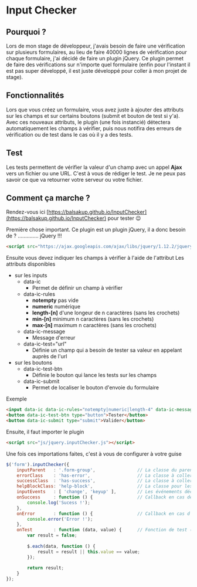 # Input Checker

## Pourquoi ?
Lors de mon stage de développeur, j'avais besoin de faire une vérification sur plusieurs formulaires, au lieu de faire 40000 lignes de vérification pour chaque formulaire, j'ai décidé de faire un plugin jQuery.
Ce plugin permet de faire des vérifications sur n'importe quel formulaire (enfin pour l'instant il est pas super développé, il est juste développé pour coller à mon projet de stage).

## Fonctionnalités
Lors que vous créez un formulaire, vous avez juste à ajouter des attributs sur les champs et sur certains boutons (submit et bouton de test si y'a).
Avec ces nouveaux attributs, le plugin (une fois instancié) détectera automatiquement les champs à vérifier, puis nous notifira des erreurs de vérification ou de test dans le cas où il y a des tests.

## Test
Les tests permettent de vérifier la valeur d'un champ avec un appel **Ajax** vers un fichier ou une URL. C'est à vous de rédiger le test. Je ne peux pas savoir ce que va retourner votre serveur ou votre fichier.

## Comment ça marche ?
Rendez-vous ici [https://balsakup.github.io/InputChecker](https://balsakup.github.io/InputChecker) pour tester :wink:

Première chose important. Ce plugin est un plugin jQuery, il a donc besoin de ? .............. jQuery !!!

```html
<script src="https://ajax.googleapis.com/ajax/libs/jquery/1.12.2/jquery.min.js"></script>
```

Ensuite vous devez indiquer les champs à vérifier à l'aide de l'attribut
Les attributs disponibles
- sur les inputs
    - data-ic
        - Permet de définir un champ à vérifier
    - data-ic-rules
        - **notempty** pas vide
        - **numeric** numérique
        - **length-[n]** d'une longeur de n caractères (sans les crochets)
        - **min-[n]** minimum n caractères (sans les crochets)
        - **max-[n]** maximum n caractères (sans les crochets)
    - data-ic-message
        - Message d'erreur
    - data-ic-test="url"
        - Définie un champ qui a besoin de tester sa valeur en appelant auprès de l'url
- sur les boutons
    - data-ic-test-btn
        - Définie le bouton qui lance les tests sur les champs
    - data-ic-submit
        - Permet de localiser le bouton d'envoie du formulaire


Exemple
```html
<input data-ic data-ic-rules="notempty|numeric|length-4" data-ic-message="Champ non valide" data-ic-test="/test.json" type="text" name="input">
<button data-ic-test-btn type="button">Tester</button>
<button data-ic-submit type="submit">Valider</button>
```


Ensuite, il faut importer le plugin

```html
<script src="js/jquery.inputChecker.js"></script>
```

Une fois ces importations faites, c'est à vous de configurer à votre guise

```javascript
$('form').inputChecker({
    inputParent   : '.form-group',                // La classe du parent de l'input
    errorClass    : 'has-error',                  // La classe à coller en cas d'erreur
    successClass  : 'has-success',                // La classe à coller en cas de success des tests
    helpBlockClass: 'help-block',                 // La classe pour les messages d'erreur et de succès
    inputEvents   : [ 'change', 'keyup' ],        // Les événements déclancheurs (submit est déjà prit en compte)
    onSuccess     : function () {                 // Callback en cas de succès du formulaire
        console.log('Sucess !');
    },
    onError       : function () {                 // Callback en cas d'erreur du formulaire
        console.error('Error !');
    },
    onTest        : function (data, value) {      // Fonction de test (Seulement un test pour l'instant)
        var result = false;
            
        $.each(data, function () {
            result = result || this.value == value;
        });
          
        return result;
    }
});
```
